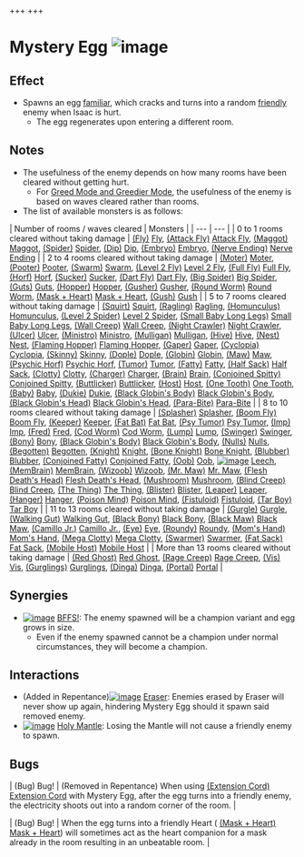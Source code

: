 +++
+++

 # Mystery Egg ![image](/image/Mystery_Egg.png) 

Effect
--------


* Spawns an egg [familiar](/wiki/Familiar "Familiar"), which cracks and turns into a random [friendly](/wiki/Friendly "Friendly") enemy when Isaac is hurt.
	+ The egg regenerates upon entering a different room.


Notes
-------


* The usefulness of the enemy depends on how many rooms have been cleared without getting hurt.
	+ For [Greed Mode and Greedier Mode](/wiki/Greed_Mode "Greed Mode"), the usefulness of the enemy is based on waves cleared rather than rooms.
* The list of available monsters is as follows:





| Number of rooms / waves cleared
 | Monsters
 |
| --- | --- |
| 0 to 1 rooms cleared without taking damage
 | [(Fly)](/wiki/Fly "Fly") [Fly](/wiki/Fly "Fly"), [(Attack Fly)](/wiki/Fly#Attack_Fly "Attack Fly") [Attack Fly](/wiki/Fly#Attack_Fly "Fly"), [(Maggot)](/wiki/Maggot "Maggot") [Maggot](/wiki/Maggot "Maggot"), [(Spider)](/wiki/Spider "Spider") [Spider](/wiki/Spider "Spider"), [(Dip)](/wiki/Dip "Dip") [Dip](/wiki/Dip "Dip"), [(Embryo)](/wiki/Embryo "Embryo") [Embryo](/wiki/Embryo "Embryo"), [(Nerve Ending)](/wiki/Nerve_Ending "Nerve Ending") [Nerve Ending](/wiki/Nerve_Ending "Nerve Ending") |
| 2 to 4 rooms cleared without taking damage
 | [(Moter)](/wiki/Fly#Moter "Moter") [Moter](/wiki/Fly#Moter "Fly"), [(Pooter)](/wiki/Pooter "Pooter") [Pooter](/wiki/Pooter "Pooter"), [(Swarm)](/wiki/Fly#Swarm "Swarm") [Swarm](/wiki/Fly#Swarm "Fly"), [(Level 2 Fly)](/wiki/Level_2_Fly "Level 2 Fly") [Level 2 Fly](/wiki/Level_2_Fly "Level 2 Fly"), [(Full Fly)](/wiki/Level_2_Fly#Full_Fly "Full Fly") [Full Fly](/wiki/Level_2_Fly#Full_Fly "Level 2 Fly"), [(Horf)](/wiki/Horf "Horf") [Horf](/wiki/Horf "Horf"), [(Sucker)](/wiki/Sucker "Sucker") [Sucker](/wiki/Sucker "Sucker"), [(Dart Fly)](/wiki/Fly#Dart_Fly "Dart Fly") [Dart Fly](/wiki/Fly#Dart_Fly "Fly"), [(Big Spider)](/wiki/Spider#Big_Spider "Big Spider") [Big Spider](/wiki/Spider#Big_Spider "Spider"), [(Guts)](/wiki/Guts "Guts") [Guts](/wiki/Guts "Guts"), [(Hopper)](/wiki/Hopper "Hopper") [Hopper](/wiki/Hopper "Hopper"), [(Gusher)](/wiki/Pacer#Gusher "Gusher") [Gusher](/wiki/Pacer#Gusher "Pacer"), [(Round Worm)](/wiki/Round_Worm "Round Worm") [Round Worm](/wiki/Round_Worm "Round Worm"), [(Mask + Heart)](/wiki/Mask_%2B_Heart "Mask + Heart") [Mask + Heart](/wiki/Mask_%2B_Heart "Mask + Heart"), [(Gush)](/wiki/Boil#Gush "Gush") [Gush](/wiki/Boil#Gush "Boil") |
| 5 to 7 rooms cleared without taking damage
 | [(Squirt)](/wiki/Squirt "Squirt") [Squirt](/wiki/Squirt "Squirt"), [(Ragling)](/wiki/Trite#Ragling "Ragling") [Ragling](/wiki/Trite#Ragling "Trite"), [(Homunculus)](/wiki/Homunculus "Homunculus") [Homunculus](/wiki/Homunculus "Homunculus"), [(Level 2 Spider)](/wiki/Level_2_Spider "Level 2 Spider") [Level 2 Spider](/wiki/Level_2_Spider "Level 2 Spider"), [(Small Baby Long Legs)](/wiki/Baby_Long_Legs#Small_Baby_Long_Legs "Small Baby Long Legs") [Small Baby Long Legs](/wiki/Baby_Long_Legs#Small_Baby_Long_Legs "Baby Long Legs"), [(Wall Creep)](/wiki/Wall_Creep "Wall Creep") [Wall Creep](/wiki/Wall_Creep "Wall Creep"), [(Night Crawler)](/wiki/Round_Worm#Night_Crawler "Night Crawler") [Night Crawler](/wiki/Round_Worm#Night_Crawler "Round Worm"), [(Ulcer)](/wiki/Round_Worm#Ulcer "Ulcer") [Ulcer](/wiki/Round_Worm#Ulcer "Round Worm"), [(Ministro)](/wiki/Ministro "Ministro") [Ministro](/wiki/Ministro "Ministro"), [(Mulligan)](/wiki/Mulligan "Mulligan") [Mulligan](/wiki/Mulligan "Mulligan"), [(Hive)](/wiki/Mulligan#Hive "Hive") [Hive](/wiki/Mulligan#Hive "Mulligan"), [(Nest)](/wiki/Mulligan#Nest "Nest") [Nest](/wiki/Mulligan#Nest "Mulligan"), [(Flaming Hopper)](/wiki/Hopper#Flaming_Hopper "Flaming Hopper") [Flaming Hopper](/wiki/Hopper#Flaming_Hopper "Hopper"), [(Gaper)](/wiki/Gaper "Gaper") [Gaper](/wiki/Gaper "Gaper"), [(Cyclopia)](/wiki/Gaper#Cyclopia "Cyclopia") [Cyclopia](/wiki/Gaper#Cyclopia "Gaper"), [(Skinny)](/wiki/Skinny "Skinny") [Skinny](/wiki/Skinny "Skinny"), [(Dople)](/wiki/Dople "Dople") [Dople](/wiki/Dople "Dople"), [(Globin)](/wiki/Globin "Globin") [Globin](/wiki/Globin "Globin"), [(Maw)](/wiki/Maw "Maw") [Maw](/wiki/Maw "Maw"), [(Psychic Horf)](/wiki/Horf#Psychic_Horf "Psychic Horf") [Psychic Horf](/wiki/Horf#Psychic_Horf "Horf"), [(Tumor)](/wiki/Tumor "Tumor") [Tumor](/wiki/Tumor "Tumor"), [(Fatty)](/wiki/Fatty "Fatty") [Fatty](/wiki/Fatty "Fatty"), [(Half Sack)](/wiki/Fatty#Half_Sack "Half Sack") [Half Sack](/wiki/Fatty#Half_Sack "Fatty"), [(Clotty)](/wiki/Clotty "Clotty") [Clotty](/wiki/Clotty "Clotty"), [(Charger)](/wiki/Maggot#Charger "Charger") [Charger](/wiki/Maggot#Charger "Maggot"), [(Brain)](/wiki/Brain "Brain") [Brain](/wiki/Brain "Brain"), [(Conjoined Spitty)](/wiki/Spitty#Conjoined_Spitty "Conjoined Spitty") [Conjoined Spitty](/wiki/Spitty#Conjoined_Spitty "Spitty"), [(Buttlicker)](/wiki/Buttlicker "Buttlicker") [Buttlicker](/wiki/Buttlicker "Buttlicker"), [(Host)](/wiki/Host "Host") [Host](/wiki/Host "Host"), [(One Tooth)](/wiki/One_Tooth "One Tooth") [One Tooth](/wiki/One_Tooth "One Tooth"), [(Baby)](/wiki/Baby "Baby") [Baby](/wiki/Baby "Baby"), [(Dukie)](/wiki/Dukie "Dukie") [Dukie](/wiki/Dukie "Dukie"), [(Black Globin's Body)](/wiki/Pacer#Black_Globin.27s_Body "Black Globin's Body") [Black Globin's Body](/wiki/Pacer#Black_Globin.27s_Body "Pacer"), [(Black Globin's Head)](/wiki/Brain#Black_Globin.27s_Head "Black Globin's Head") [Black Globin's Head](/wiki/Brain#Black_Globin.27s_Head "Brain"), [(Para-Bite)](/wiki/Para-Bite "Para-Bite") [Para-Bite](/wiki/Para-Bite "Para-Bite") |
| 8 to 10 rooms cleared without taking damage
 | [(Splasher)](/wiki/Pacer#Splasher "Splasher") [Splasher](/wiki/Pacer#Splasher "Pacer"), [(Boom Fly)](/wiki/Boom_Fly "Boom Fly") [Boom Fly](/wiki/Boom_Fly "Boom Fly"), [(Keeper)](/wiki/Keeper_(Enemy)#Keeper "Keeper") [Keeper](/wiki/Keeper_(Enemy)#Keeper "Keeper (Enemy)"), [(Fat Bat)](/wiki/One_Tooth#Fat_Bat "Fat Bat") [Fat Bat](/wiki/One_Tooth#Fat_Bat "One Tooth"), [(Psy Tumor)](/wiki/Tumor#Psy_Tumor "Psy Tumor") [Psy Tumor](/wiki/Tumor#Psy_Tumor "Tumor"), [(Imp)](/wiki/Baby#Imp "Imp") [Imp](/wiki/Baby#Imp "Baby"), [(Fred)](/wiki/Fred "Fred") [Fred](/wiki/Fred "Fred"), [(Cod Worm)](/wiki/Cod_Worm "Cod Worm") [Cod Worm](/wiki/Cod_Worm "Cod Worm"), [(Lump)](/wiki/Lump "Lump") [Lump](/wiki/Lump "Lump"), [(Swinger)](/wiki/Mr._Maw#Swinger "Swinger") [Swinger](/wiki/Mr._Maw#Swinger "Mr. Maw"), [(Bony)](/wiki/Bony "Bony") [Bony](/wiki/Bony "Bony"), [(Black Globin's Body)](/wiki/Pacer#Black_Globin.27s_Body "Black Globin's Body") [Black Globin's Body](/wiki/Pacer#Black_Globin.27s_Body "Pacer"), [(Nulls)](/wiki/Gaper#Nulls "Nulls") [Nulls](/wiki/Gaper#Nulls "Gaper"), [(Begotten)](/wiki/Homunculus#Begotten "Begotten") [Begotten](/wiki/Homunculus#Begotten "Homunculus"), [(Knight)](/wiki/Knight "Knight") [Knight](/wiki/Knight "Knight"), [(Bone Knight)](/wiki/Knight#Bone_Knight "Bone Knight") [Bone Knight](/wiki/Knight#Bone_Knight "Knight"), [(Blubber)](/wiki/Fatty#Blubber "Blubber") [Blubber](/wiki/Fatty#Blubber "Fatty"), [(Conjoined Fatty)](/wiki/Fatty#Conjoined_Fatty "Conjoined Fatty") [Conjoined Fatty](/wiki/Fatty#Conjoined_Fatty "Fatty"), [(Oob)](/wiki/Oob "Oob") [Oob](/wiki/Oob "Oob"), [![image](/image/Leech.png)](/wiki/Leech_(Enemy)#Leech "Leech") [Leech](/wiki/Leech_(Enemy)#Leech "Leech (Enemy)"), [(MemBrain)](/wiki/MemBrain "MemBrain") [MemBrain](/wiki/MemBrain "MemBrain"), [(Wizoob)](/wiki/Wizoob "Wizoob") [Wizoob](/wiki/Wizoob "Wizoob"), [(Mr. Maw)](/wiki/Mr._Maw "Mr. Maw") [Mr. Maw](/wiki/Mr._Maw "Mr. Maw"), [(Flesh Death's Head)](/wiki/Death%27s_Head#Flesh_Death.27s_Head "Flesh Death's Head") [Flesh Death's Head](/wiki/Death%27s_Head#Flesh_Death.27s_Head "Death's Head"), [(Mushroom)](/wiki/Host#Mushroom "Mushroom") [Mushroom](/wiki/Host#Mushroom "Host"), [(Blind Creep)](/wiki/Wall_Creep#Blind_Creep "Blind Creep") [Blind Creep](/wiki/Wall_Creep#Blind_Creep "Wall Creep"), [(The Thing)](/wiki/Wall_Creep#The_Thing "The Thing") [The Thing](/wiki/Wall_Creep#The_Thing "Wall Creep"), [(Blister)](/wiki/Trite#Blister "Blister") [Blister](/wiki/Trite#Blister "Trite"), [(Leaper)](/wiki/Hopper#Leaper "Leaper") [Leaper](/wiki/Hopper#Leaper "Hopper"), [(Hanger)](/wiki/Hanger "Hanger") [Hanger](/wiki/Hanger "Hanger"), [(Poison Mind)](/wiki/Brain#Poison_Mind "Poison Mind") [Poison Mind](/wiki/Brain#Poison_Mind "Brain"), [(Fistuloid)](/wiki/Fistuloid "Fistuloid") [Fistuloid](/wiki/Fistuloid "Fistuloid"), [(Tar Boy)](/wiki/Lump#Tar_Boy "Tar Boy") [Tar Boy](/wiki/Lump#Tar_Boy "Lump") |
| 11 to 13 rooms cleared without taking damage
 | [(Gurgle)](/wiki/Gaper#Gurgle "Gurgle") [Gurgle](/wiki/Gaper#Gurgle "Gaper"), [(Walking Gut)](/wiki/Boil#Walking_Gut "Walking Gut") [Walking Gut](/wiki/Boil#Walking_Gut "Boil"), [(Black Bony)](/wiki/Bony#Black_Bony "Black Bony") [Black Bony](/wiki/Bony#Black_Bony "Bony"), [(Black Maw)](/wiki/Oob#Black_Maw "Black Maw") [Black Maw](/wiki/Oob#Black_Maw "Oob"), [(Camillo Jr.)](/wiki/Tumor#Camillo_Jr. "Camillo Jr.") [Camillo Jr.](/wiki/Tumor#Camillo_Jr. "Tumor"), [(Eye)](/wiki/Eye "Eye") [Eye](/wiki/Eye "Eye"), [(Roundy)](/wiki/Round_Worm#Roundy "Roundy") [Roundy](/wiki/Round_Worm#Roundy "Round Worm"), [(Mom's Hand)](/wiki/Mom%27s_Hand "Mom's Hand") [Mom's Hand](/wiki/Mom%27s_Hand "Mom's Hand"), [(Mega Clotty)](/wiki/MemBrain#Mega_Clotty "Mega Clotty") [Mega Clotty](/wiki/MemBrain#Mega_Clotty "MemBrain"), [(Swarmer)](/wiki/Swarmer "Swarmer") [Swarmer](/wiki/Swarmer "Swarmer"), [(Fat Sack)](/wiki/Fatty#Fat_Sack "Fat Sack") [Fat Sack](/wiki/Fatty#Fat_Sack "Fatty"), [(Mobile Host)](/wiki/Host#Mobile_Host "Mobile Host") [Mobile Host](/wiki/Host#Mobile_Host "Host") |
| More than 13 rooms cleared without taking damage
 | [(Red Ghost)](/wiki/Wizoob#Red_Ghost "Red Ghost") [Red Ghost](/wiki/Wizoob#Red_Ghost "Wizoob"), [(Rage Creep)](/wiki/Wall_Creep#Rage_Creep "Rage Creep") [Rage Creep](/wiki/Wall_Creep#Rage_Creep "Wall Creep"), [(Vis)](/wiki/Vis "Vis") [Vis](/wiki/Vis "Vis"), [(Gurglings)](/wiki/Gurglings "Gurglings") [Gurglings](/wiki/Gurglings "Gurglings"), [(Dinga)](/wiki/MemBrain#Dinga "Dinga") [Dinga](/wiki/MemBrain#Dinga "MemBrain"), [(Portal)](/wiki/Portal "Portal") [Portal](/wiki/Portal "Portal") |


Synergies
-----------


* [![image](/image/BFFS!.png)](/wiki/BFFS! "BFFS!") [BFFS!](/wiki/BFFS! "BFFS!"): The enemy spawned will be a champion variant and egg grows in size.
	+ Even if the enemy spawned cannot be a champion under normal circumstances, they will become a champion.


Interactions
--------------


* (Added in Repentance)[![image](/image/Eraser.png)](/wiki/Eraser "Eraser") [Eraser](/wiki/Eraser "Eraser"): Enemies erased by Eraser will never show up again, hindering Mystery Egg should it spawn said removed enemy.
* [![image](/image/Holy_Mantle.png)](/wiki/Holy_Mantle "Holy Mantle") [Holy Mantle](/wiki/Holy_Mantle "Holy Mantle"): Losing the Mantle will not cause a friendly enemy to spawn.


Bugs
------




| (Bug) Bug!
 | (Removed in Repentance) When using [(Extension Cord)](/wiki/Extension_Cord "Extension Cord") [Extension Cord](/wiki/Extension_Cord "Extension Cord") with Mystery Egg, after the egg turns into a friendly enemy, the electricity shoots out into a random corner of the room. |




| (Bug) Bug!
 | When the egg turns into a friendly Heart ( [(Mask + Heart)](/wiki/Mask_%2B_Heart "Mask + Heart") [Mask + Heart](/wiki/Mask_%2B_Heart "Mask + Heart")) will sometimes act as the heart companion for a mask already in the room resulting in an unbeatable room.
 |



